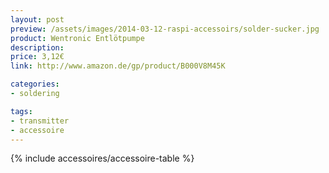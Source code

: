 ```yaml
---
layout: post
preview: /assets/images/2014-03-12-raspi-accessoirs/solder-sucker.jpg
product: Wentronic Entlötpumpe
description:
price: 3,12€
link: http://www.amazon.de/gp/product/B000V8M45K

categories:
- soldering

tags:
- transmitter
- accessoire
---
```


{% include accessoires/accessoire-table %}